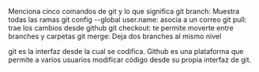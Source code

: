 Menciona cinco comandos de git y lo que significa
git branch: Muestra todas las ramas
git config --global user.name: asocia a un correo
git pull: trae los cambios desde github
git checkout: te permite moverte entre branches y carpetas
git merge: Deja dos branches al mismo nivel

git es la interfaz desde la cual se codifica. Github es una plataforma que permite a varios usuarios modificar código desde su propia interfaz de git.
